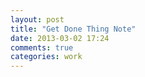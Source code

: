 ```yaml
---
layout: post
title: "Get Done Thing Note"
date: 2013-03-02 17:24
comments: true
categories: work
---
```

